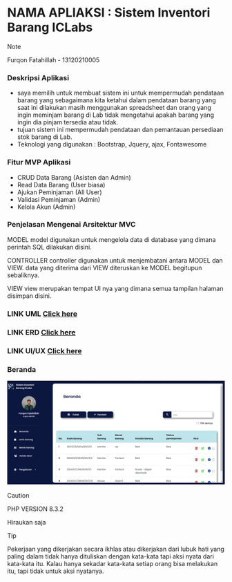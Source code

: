 # NAMA APLIAKSI : Sistem Inventori Barang ICLabs

> [!NOTE]
> Furqon Fatahillah - 13120210005

### Deskripsi Aplikasi

- saya memilih untuk membuat sistem ini untuk mempermudah pendataan barang yang sebagaimana kita ketahui dalam pendataan barang
  yang saat ini dilakukan masih menggunakan spreadsheet dan orang yang ingin meminjam barang di Lab tidak mengetahui apakah barang yang ingin dia pinjam tersedia atau tidak.
- tujuan sistem ini mempermudah pendataan dan pemantauan persediaan stok barang di Lab.
- Teknologi yang digunakan : Bootstrap, Jquery, ajax, Fontawesome

### Fitur MVP Aplikasi

- CRUD Data Barang (Asisten dan Admin)
- Read Data Barang (User biasa)
- Ajukan Peminjaman (All User)
- Validasi Peminjaman (Admin)
- Kelola Akun (Admin)

### Penjelasan Mengenai Arsitektur MVC

MODEL
model digunakan untuk mengelola data di database yang dimana perintah SQL dilakukan disini.

CONTROLLER
controller digunakan untuk menjembatani antara MODEL dan VIEW. data yang diterima dari VIEW diteruskan ke MODEL begitupun sebaliknya.

VIEW
view merupakan tempat UI nya yang dimana semua tampilan halaman disimpan disini.

### LINK UML [Click here](https://drive.google.com/file/d/1YNiaFJN0kj_aS117fILdo9M5IgUItqhW/view?usp=sharing)

### LINK ERD [Click here](https://drive.google.com/file/d/1KzM8THmWophfuogDw_sMNb5xTcOkv3TI/view?usp=sharing)

### LINK UI/UX [Click here](https://www.figma.com/file/oZXus3WPSv3mKgu0U4HBsO/TUBES?type=design&node-id=0%3A1&mode=design&t=lpzNRXvjw8ZHeySR-1)


### Beranda
![Tampil data barang](image.png)


> [!CAUTION]
> PHP VERSION 8.3.2

Hiraukan saja

> [!TIP]
> Pekerjaan yang dikerjakan secara ikhlas atau dikerjakan dari lubuk hati yang paling dalam tidak hanya dituliskan dengan kata-kata tapi aksi nyata dari kata-kata itu. Kalau hanya sekadar kata-kata setiap orang bisa melakukan itu, tapi tidak untuk aksi nyatanya.

